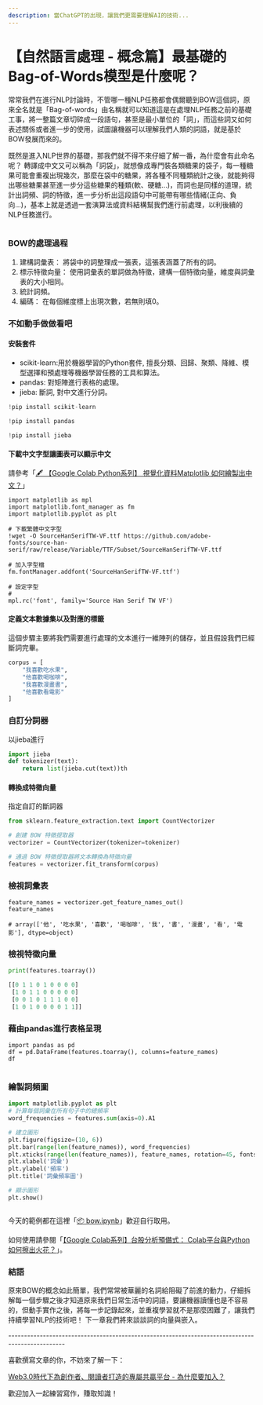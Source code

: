 ```yaml
---
description: 當ChatGPT的出現，讓我們更需要理解AI的技術...
---
```


# 【自然語言處理 - 概念篇】最基礎的Bag-of-Words模型是什麼呢？

常常我們在進行NLP討論時，不管哪一種NLP任務都會偶爾聽到BOW這個詞，原來全名就是「Bag-of-words」由名稱就可以知道這是在處理NLP任務之前的基礎工事，將一整篇文章切碎成一段語句，甚至是最小單位的「詞」，而這些詞又如何表述關係或者進一步的使用，試圖讓機器可以理解我們人類的詞語，就是基於BOW發展而來的。



既然是進入NLP世界的基礎，那我們就不得不來仔細了解一番，為什麼會有此命名呢？ 轉譯成中文又可以稱為「詞袋」，就想像成專門裝各類糖果的袋子，每一種糖果可能會重複出現幾次，那麼在袋中的糖果，將各種不同種類統計之後，就能夠得出哪些糖果甚至進一步分這些糖果的種類(軟、硬糖...)，而詞也是同樣的道理，統計出詞頻、詞的特徵，進一步分析出這段語句中可能帶有哪些情緒(正向、負向...)，基本上就是透過一套演算法或資料結構幫我們進行前處理，以利後續的NLP任務進行。

<figure><img src="../.gitbook/assets/BOW.drawio.png" alt=""><figcaption></figcaption></figure>

### BOW的處理過程

1. 建構詞彙表： 將袋中的詞整理成一張表，這張表涵蓋了所有的詞。
2. 標示特徵向量： 使用詞彙表的單詞做為特徵，建構一個特徵向量，維度與詞彙表的大小相同。
3. 統計詞頻。
4. 編碼： 在每個維度標上出現次數，若無則填0。

### 不如動手做做看吧

#### 安裝套件

* scikit-learn:用於機器學習的Python套件, 擅長分類、回歸、聚類、降維、模型選擇和預處理等機器學習任務的工具和算法。
* pandas: 對矩陣進行表格的處理。
* jieba: 斷詞, 對中文進行分詞。

```python
!pip install scikit-learn

!pip install pandas

!pip install jieba
```

#### 下載中文字型讓圖表可以顯示中文

請參考「[🖋 【Google Colab Python系列】 視覺化資料Matplotlib 如何繪製出中文？](https://www.potatomedia.co/s/PDf86nk)」

```notebook-python
import matplotlib as mpl
import matplotlib.font_manager as fm
import matplotlib.pyplot as plt

# 下載繁體中文字型
!wget -O SourceHanSerifTW-VF.ttf https://github.com/adobe-fonts/source-han-serif/raw/release/Variable/TTF/Subset/SourceHanSerifTW-VF.ttf

# 加入字型檔
fm.fontManager.addfont('SourceHanSerifTW-VF.ttf')

# 設定字型
# 
mpl.rc('font', family='Source Han Serif TW VF')
```

#### 定義文本數據集以及對應的標籤

這個步驟主要將我們需要進行處理的文本進行一維陣列的儲存，並且假設我們已經斷詞完畢。

```python
corpus = [
    "我喜歡吃水果",
    "他喜歡喝咖啡",
    "我喜歡漫畫書",
    "他喜歡看電影"
]
```

### 自訂分詞器

以jieba進行

```python
import jieba
def tokenizer(text):
    return list(jieba.cut(text))th
```

#### 轉換成特徵向量

指定自訂的斷詞器

```python
from sklearn.feature_extraction.text import CountVectorizer

# 創建 BOW 特徵提取器
vectorizer = CountVectorizer(tokenizer=tokenizer)

# 通過 BOW 特徵提取器將文本轉換為特徵向量
features = vectorizer.fit_transform(corpus)
```

### 檢視詞彙表

```notebook-python
feature_names = vectorizer.get_feature_names_out()
feature_names

# array(['他', '吃水果', '喜歡', '喝咖啡', '我', '書', '漫畫', '看', '電影'], dtype=object)
```

### 檢視特徵向量

```python
print(features.toarray())

[[0 1 1 0 1 0 0 0 0]
 [1 0 1 1 0 0 0 0 0]
 [0 0 1 0 1 1 1 0 0]
 [1 0 1 0 0 0 0 1 1]]
```

### 藉由pandas進行表格呈現

```notebook-python
import pandas as pd
df = pd.DataFrame(features.toarray(), columns=feature_names)
df
```

<figure><img src="../.gitbook/assets/表格.png" alt=""><figcaption></figcaption></figure>

### 繪製詞頻圖

```python
import matplotlib.pyplot as plt
# 計算每個詞彙在所有句子中的總頻率
word_frequencies = features.sum(axis=0).A1

# 建立圖形
plt.figure(figsize=(10, 6))
plt.bar(range(len(feature_names)), word_frequencies)
plt.xticks(range(len(feature_names)), feature_names, rotation=45, fontsize=8)
plt.xlabel('詞彙')
plt.ylabel('頻率')
plt.title('詞彙頻率圖')

# 顯示圖形
plt.show()
```

<figure><img src="../.gitbook/assets/詞彙頻率表.png" alt=""><figcaption></figcaption></figure>

今天的範例都在這裡「[📦 bow.ipynb](https://github.com/weihanchen/google-colab-python-learn/blob/main/jupyter-examples/nlp/bow.ipynb)」歡迎自行取用。

如何使用請參閱「[【Google Colab系列】台股分析預備式： Colab平台與Python如何擦出火花？](https://www.potatomedia.co/s/aNLHZe3S)」。

### 結語

原來BOW的概念如此簡單，我們常常被華麗的名詞給阻礙了前進的動力，仔細拆解每一個步驟之後才知道原來我們日常生活中的詞語，要讓機器讀懂也是不容易的，但動手實作之後，將每一步記錄起來，並重複學習就不是那麼困難了，讓我們持續學習NLP的技術吧！ 下一章我們將來談談詞的向量與嵌入。



\------------------------------------------------------------------------------------------------

喜歡撰寫文章的你，不妨來了解一下：

[Web3.0時代下為創作者、閱讀者打造的專屬共贏平台 - 為什麼要加入？](https://www.potatomedia.co/s/2PmFxsq)

歡迎加入一起練習寫作，賺取知識！
